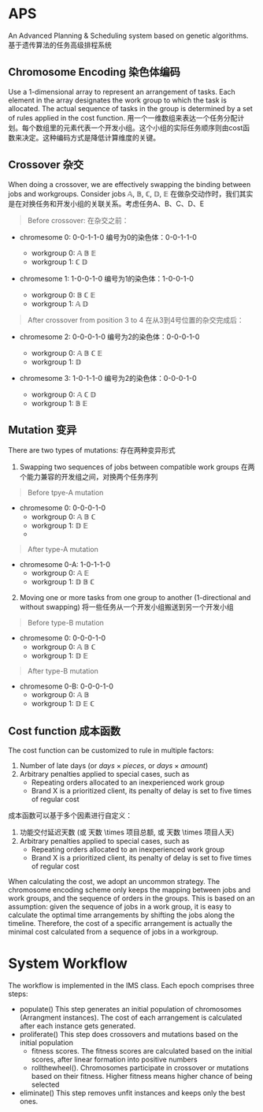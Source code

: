 # APS
An Advanced Planning & Scheduling system based on genetic algorithms.
基于遗传算法的任务高级排程系统

## Chromosome Encoding 染色体编码
Use a 1-dimensional array to represent an arrangement of tasks. Each 
element in the array designates the work group to which
the task is allocated. The actual sequence of tasks in the group is 
determined by a set of rules applied in the cost function.
用一个一维数组来表达一个任务分配计划。每个数组里的元素代表一个开发小组。这个小组的实际任务顺序则由cost函数来决定。这种编码方式是降低计算维度的关键。

## Crossover 杂交
When doing a crossover, we are effectively swapping the binding between jobs and workgroups.
Consider jobs $\mathbb{A}$, $\mathbb{B}$, $\mathbb{C}$, $\mathbb{D}$, $\mathbb{E}$
在做杂交动作时，我们其实是在对换任务和开发小组的关联关系。考虑任务A、B、C、D、E
> Before crossover:
在杂交之前：
- chromesome 0: 0-0-1-1-0
编号为0的染色体：0-0-1-1-0
  - workgroup 0: $\mathbb{A}$ $\mathbb{B}$ $\mathbb{E}$
  - workgroup 1: $\mathbb{C}$ $\mathbb{D}$

- chromesome 1: 1-0-0-1-0
编号为1的染色体：1-0-0-1-0
  - workgroup 0: $\mathbb{B}$ $\mathbb{C}$ $\mathbb{E}$ 
  - workgroup 1: $\mathbb{A}$ $\mathbb{D}$  

> After crossover from position 3 to 4
在从3到4号位置的杂交完成后：
- chromesome 2: 0-0-0-1-0
编号为2的染色体：0-0-0-1-0
  - workgroup 0: $\mathbb{A}$ $\mathbb{B}$ $\mathbb{C}$ $\mathbb{E}$ 
  - workgroup 1: $\mathbb{D}$  

- chromesome 3: 1-0-1-1-0
编号为2的染色体：0-0-0-1-0
  - workgroup 0: $\mathbb{A}$ $\mathbb{C}$ $\mathbb{D}$
  - workgroup 1: $\mathbb{B}$ $\mathbb{E}$

## Mutation 变异

There are two types of mutations:
存在两种变异形式
1. Swapping two sequences of jobs between compatible work groups
在两个能力兼容的开发组之间，对换两个任务序列
> Before tpye-A mutation

- chromesome 0: 0-0-0-1-0
    - workgroup 0: $\mathbb{A}$ $\mathbb{B}$ $\mathbb{C}$
    - workgroup 1: $\mathbb{D}$ $\mathbb{E}$
    - 
> After type-A mutation

- chromesome 0-A: 1-0-1-1-0
    - workgroup 0: $\mathbb{A}$ $\mathbb{E}$
    - workgroup 1: $\mathbb{D}$ $\mathbb{B}$ $\mathbb{C}$

2. Moving one or more tasks from one group to another (1-directional and without swapping)
将一些任务从一个开发小组搬送到另一个开发小组
> Before type-B mutation

- chromesome 0: 0-0-0-1-0
    - workgroup 0: $\mathbb{A}$ $\mathbb{B}$ $\mathbb{C}$
    - workgroup 1: $\mathbb{D}$ $\mathbb{E}$

> After type-B mutation

- chromesome 0-B: 0-0-0-1-0
  - workgroup 0: $\mathbb{A}$ $\mathbb{B}$
  - workgroup 1: $\mathbb{D}$ $\mathbb{E}$ $\mathbb{C}$

## Cost function 成本函数

The cost function can be customized to rule in multiple factors:
1. Number of late days (or $days \times pieces$, or $days \times amount$)
2. Arbitrary penalties applied to special cases, such as 
    * Repeating orders allocated to an inexperienced work group
    * Brand X is a prioritized client, its penalty of delay is set to five times of regular cost

成本函数可以基于多个因素进行自定义：
1. 功能交付延迟天数 (或 天数 \times 项目总额, 或 天数 \times 项目人天)
2. Arbitrary penalties applied to special cases, such as 
    * Repeating orders allocated to an inexperienced work group
    * Brand X is a prioritized client, its penalty of delay is set to five times of regular cost
    
When calculating the cost, we adopt an uncommon strategy. The chromosome encoding scheme only
keeps the mapping between jobs and work groups, and the sequence of orders in the groups. This is
based on an assumption: given the sequence of jobs in a work group, it is easy to calculate the 
optimal time arrangements by shifting the jobs along the timeline. Therefore, the cost of a 
specific arrangement is actually the minimal cost calculated from a sequence of jobs in a workgroup.

# System Workflow
The workflow is implemented in the IMS class. Each epoch comprises three steps:
- populate() This step generates an initial population of chromosomes (Arrangment instances). The
cost of each arrangement is calculated after each instance gets generated.
- proliferate() This step does crossovers and mutations based on the initial population
  - fitness scores. The fitness scores are calculated based on the initial scores, after linear
  formation into positive numbers
  - rollthewheel(). Chromosomes participate in crossover or mutations based on their fitness. Higher
  fitness means higher chance of being selected
- eliminate() This step removes unfit instances and keeps only the best ones.
